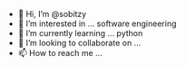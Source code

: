- 👋 Hi, I’m @sobitzy
- 👀 I’m interested in ... software engineering
- 🌱 I’m currently learning ... python
- 💞️ I’m looking to collaborate on ...
- 📫 How to reach me ...

<!---
sobitzy/sobitzy is a ✨ special ✨ repository because its `README.md` (this file) appears on your GitHub profile.
You can click the Preview link to take a look at your changes.
--->
